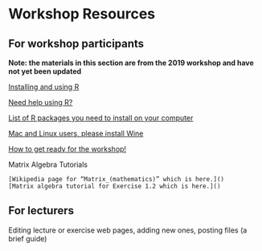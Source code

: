 




# Workshop Resources #

 

## For workshop participants ##

**Note: the materials in this section are from the 2019 workshop and have not yet been updated**


[Installing and using R]()

[Need help using R?]()

[List of R packages you need to install on your computer]()

[Mac and Linux users, please install Wine]()

[How to get ready for the workshop!]()

Matrix Algebra Tutorials

    [Wikipedia page for “Matrix_(mathematics)” which is here.]()
    [Matrix algebra tutorial for Exercise 1.2 which is here.]()

 

## For lecturers ##

Editing lecture or exercise web pages, adding new ones, posting files (a brief guide)
